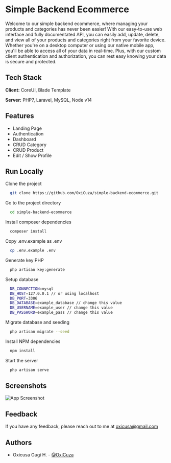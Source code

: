 
# Simple Backend Ecommerce

Welcome to our simple backend ecommerce, where managing your products and categories has never been easier! With our easy-to-use web interface and fully documentated API, you can easily add, update, delete, and view all of your products and categories right from your favorite device. Whether you're on a desktop computer or using our native mobile app, you'll be able to access all of your data in real-time. Plus, with our custom client authentication and authorization, you can rest easy knowing your data is secure and protected.



## Tech Stack

**Client:** CoreUI, Blade Template

**Server:** PHP7, Laravel, MySQL, Node v14


## Features

- Landing Page
- Authentication
- Dashboard
- CRUD Category
- CRUD Product
- Edit / Show Profile


## Run Locally

Clone the project

```bash
  git clone https://github.com/OxiCuza/simple-backend-ecommerce.git
```

Go to the project directory

```bash
  cd simple-backend-ecommerce
```

Install composer dependencies

```bash
  composer install
```

Copy .env.example as .env
```bash
  cp .env.example .env
```

Generate key PHP
```bash
  php artisan key:generate
```

Setup database
```bash
  DB_CONNECTION=mysql
  DB_HOST=127.0.0.1 // or using localhost
  DB_PORT=3306
  DB_DATABASE=example_database // change this value
  DB_USERNAME=example_user // change this value
  DB_PASSWORD=example_pass // change this value
```

Migrate database and seeding
```bash
  php artisan migrate --seed
```

Install NPM dependencies
```bash
  npm install
```

Start the server

```bash
  php artisan serve
```


## Screenshots

![App Screenshot](https://oxicuza.github.io/assets/img/work/work-3.png)


## Feedback

If you have any feedback, please reach out to me at oxicusa@gmail.com


## Authors

- Oxicusa Gugi H. - [@OxiCuza](https://github.com/OxiCuza)

